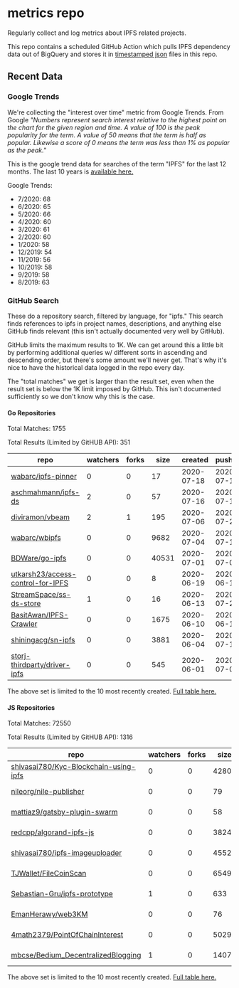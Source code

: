 # metrics repo

Regularly collect and log metrics about IPFS related projects.

This repo contains a scheduled GitHub Action which pulls IPFS dependency data out of BigQuery and stores it 
in [timestamped json](./logs) files in this repo.

## Recent Data

### Google Trends

We're collecting the "interest over time" metric from Google Trends. From Google *"Numbers 
represent search interest relative to the highest point on the chart for the given region and 
time. A value of 100 is the peak popularity for the term. A value of 50 means that the term is 
half as popular. Likewise a score of 0 means the term was less than 1% as popular as the peak."*

This is the google trend data for searches of the term "IPFS" for the
last 12 months. The last 10 years is [available here.](./results/google-trends.md)



Google Trends:
*  7/2020: 68
*  6/2020: 65
*  5/2020: 66
*  4/2020: 60
*  3/2020: 61
*  2/2020: 60
*  1/2020: 58
*  12/2019: 54
*  11/2019: 56
*  10/2019: 58
*  9/2019: 58
*  8/2019: 63

### GitHub Search

These do a repository search, filtered by language, for "ipfs." This search
finds references to ipfs in project names, descriptions, and anything else
GitHub finds relevant (this isn't actually documented very well by GitHub).

GitHub limits the maximum results to 1K. We can get around this a little bit
by performing additional queries w/ different sorts in ascending and descending
order, but there's some amount we'll never get. That's why it's nice to have
the historical data logged in the repo every day.

The "total matches" we get is larger than the result set, even when the result
set is below the 1K limit imposed by GitHub. This isn't documented sufficiently
so we don't know why this is the case.

#### Go Repositories

Total Matches: 1755

Total Results (Limited by GitHUB API): 351

| repo | watchers | forks | size | created | pushed |
| ---- | -------- | ----- | ---- | ------- | ------ |
| [wabarc/ipfs-pinner](https://github.com/wabarc/ipfs-pinner)| 0 | 0 | 17| 2020-07-18 | 2020-07-18 |
| [aschmahmann/ipfs-ds](https://github.com/aschmahmann/ipfs-ds)| 2 | 0 | 57| 2020-07-16 | 2020-07-16 |
| [diviramon/vbeam](https://github.com/diviramon/vbeam)| 2 | 1 | 195| 2020-07-06 | 2020-07-26 |
| [wabarc/wbipfs](https://github.com/wabarc/wbipfs)| 0 | 0 | 9682| 2020-07-04 | 2020-07-18 |
| [BDWare/go-ipfs](https://github.com/BDWare/go-ipfs)| 0 | 0 | 40531| 2020-07-01 | 2020-07-01 |
| [utkarsh23/access-control-for-IPFS](https://github.com/utkarsh23/access-control-for-IPFS)| 0 | 0 | 8| 2020-06-19 | 2020-06-19 |
| [StreamSpace/ss-ds-store](https://github.com/StreamSpace/ss-ds-store)| 1 | 0 | 16| 2020-06-13 | 2020-07-27 |
| [BasitAwan/IPFS-Crawler](https://github.com/BasitAwan/IPFS-Crawler)| 0 | 0 | 1675| 2020-06-10 | 2020-06-10 |
| [shiningacg/sn-ipfs](https://github.com/shiningacg/sn-ipfs)| 0 | 0 | 3881| 2020-06-04 | 2020-07-16 |
| [storj-thirdparty/driver-ipfs](https://github.com/storj-thirdparty/driver-ipfs)| 0 | 0 | 545| 2020-06-01 | 2020-07-02 |


The above set is limited to the 10 most recently created. 
[Full table here.](./results/repo_search_go.md)

#### JS Repositories

Total Matches: 72550

Total Results (Limited by GitHUB API): 1316

| repo | watchers | forks | size | created | pushed |
| ---- | -------- | ----- | ---- | ------- | ------ |
| [shivasai780/Kyc-Blockchain-using-ipfs](https://github.com/shivasai780/Kyc-Blockchain-using-ipfs)| 0 | 0 | 42800| 2020-07-26 | 2020-07-26 |
| [nileorg/nile-publisher](https://github.com/nileorg/nile-publisher)| 0 | 0 | 79| 2020-07-24 | 2020-07-24 |
| [mattiaz9/gatsby-plugin-swarm](https://github.com/mattiaz9/gatsby-plugin-swarm)| 0 | 0 | 58| 2020-07-24 | 2020-07-24 |
| [redcpp/algorand-ipfs-js](https://github.com/redcpp/algorand-ipfs-js)| 0 | 0 | 38247| 2020-07-22 | 2020-07-24 |
| [shivasai780/ipfs-imageuploader](https://github.com/shivasai780/ipfs-imageuploader)| 0 | 0 | 45522| 2020-07-22 | 2020-07-23 |
| [TJWallet/FileCoinScan](https://github.com/TJWallet/FileCoinScan)| 0 | 0 | 6549| 2020-07-19 | 2020-07-19 |
| [Sebastian-Gru/ipfs-prototype](https://github.com/Sebastian-Gru/ipfs-prototype)| 1 | 0 | 633| 2020-07-18 | 2020-07-19 |
| [EmanHerawy/web3KM](https://github.com/EmanHerawy/web3KM)| 0 | 0 | 76| 2020-07-16 | 2020-07-17 |
| [4math2379/PointOfChainInterest](https://github.com/4math2379/PointOfChainInterest)| 0 | 0 | 50291| 2020-07-15 | 2020-07-24 |
| [mbcse/Bedium_DecentralizedBlogging](https://github.com/mbcse/Bedium_DecentralizedBlogging)| 1 | 0 | 14076| 2020-07-14 | 2020-07-21 |


The above set is limited to the 10 most recently created. 
[Full table here.](./results/repo_search_js.md)
